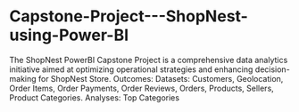 # Capstone-Project---ShopNest-using-Power-BI
The ShopNest PowerBI Capstone Project is a comprehensive data analytics initiative aimed at optimizing operational strategies and enhancing decision-making for ShopNest Store. Outcomes: Datasets: Customers, Geolocation, Order Items, Order Payments, Order Reviews, Orders, Products, Sellers, Product Categories. Analyses: Top Categories

